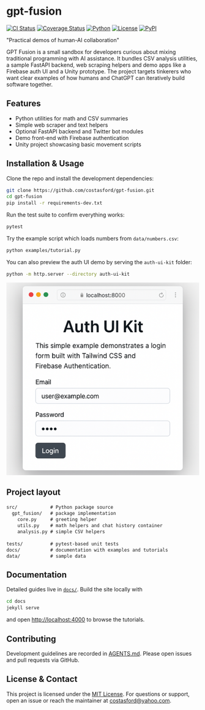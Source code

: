 # gpt-fusion
[![CI Status](https://github.com/costasford/gpt-fusion/actions/workflows/ci.yml/badge.svg)](https://github.com/costasford/gpt-fusion/actions/workflows/ci.yml)
[![Coverage Status](https://img.shields.io/coveralls/github/costasford/gpt-fusion?branch=main)](https://coveralls.io/github/costasford/gpt-fusion?branch=main)
[![Python](https://img.shields.io/badge/python-3.10%2B-blue.svg)](https://www.python.org/)
[![License](https://img.shields.io/github/license/costasford/gpt-fusion)](LICENSE)
[![PyPI](https://img.shields.io/pypi/v/gpt-fusion.svg)](https://pypi.org/project/gpt-fusion/)

"Practical demos of human-AI collaboration"

GPT Fusion is a small sandbox for developers curious about mixing traditional
programming with AI assistance. It bundles CSV analysis utilities, a sample
FastAPI backend, web scraping helpers and demo apps like a Firebase auth UI and
a Unity prototype. The project targets tinkerers who want clear examples of how
humans and ChatGPT can iteratively build software together.

## Features

- Python utilities for math and CSV summaries
- Simple web scraper and text helpers
- Optional FastAPI backend and Twitter bot modules
- Demo front-end with Firebase authentication
- Unity project showcasing basic movement scripts

## Installation & Usage

Clone the repo and install the development dependencies:

```bash
git clone https://github.com/costasford/gpt-fusion.git
cd gpt-fusion
pip install -r requirements-dev.txt
```

Run the test suite to confirm everything works:

```bash
pytest
```

Try the example script which loads numbers from `data/numbers.csv`:

```bash
python examples/tutorial.py
```

You can also preview the auth UI demo by serving the `auth-ui-kit` folder:

```bash
python -m http.server --directory auth-ui-kit
```

![Auth UI screenshot](auth-ui-screenshot.png)

## Project layout

```
src/            # Python package source
  gpt_fusion/   # package implementation
    core.py     # greeting helper
    utils.py    # math helpers and chat history container
    analysis.py # simple CSV helpers

tests/          # pytest-based unit tests
docs/           # documentation with examples and tutorials
data/           # sample data
```

## Documentation

Detailed guides live in [`docs/`](docs). Build the site locally with

```bash
cd docs
jekyll serve
```

and open <http://localhost:4000> to browse the tutorials.

## Contributing

Development guidelines are recorded in [AGENTS.md](AGENTS.md).
Please open issues and pull requests via GitHub.

## License & Contact

This project is licensed under the [MIT License](LICENSE).
For questions or support, open an issue or reach the maintainer at
[costasford@yahoo.com](mailto:costasford@yahoo.com).

